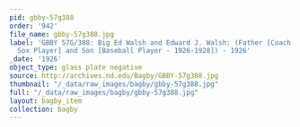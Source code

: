 ```yaml
---
pid: gbby-57g388
order: '942'
file_name: gbby-57g388.jpg
label: 'GBBY 57G/388: Big Ed Walsh and Edward J. Walsh: (Father [Coach and Ex - White
  Sox Player] and Son [Baseball Player - 1926-1928]) - 1926'
_date: '1926'
object_type: glass plate negative
source: http://archives.nd.edu/Bagby/GBBY-57g388.jpg
thumbnail: "/_data/raw_images/bagby/gbby-57g388.jpg"
full: "/_data/raw_images/bagby/gbby-57g388.jpg"
layout: bagby_item
collection: bagby
---
```

